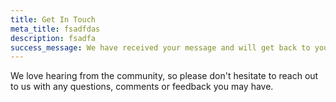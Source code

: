 ```yaml
---
title: Get In Touch
meta_title: fsadfdas
description: fsadfa
success_message: We have received your message and will get back to you soon
---
```

We love hearing from the community, so please don't hesitate to reach out to us with any questions, comments or feedback you may have.

